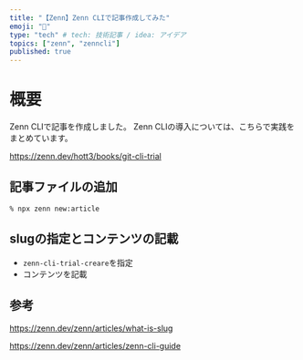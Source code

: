 ```yaml
---
title: "【Zenn】Zenn CLIで記事作成してみた"
emoji: "📝"
type: "tech" # tech: 技術記事 / idea: アイデア
topics: ["zenn", "zenncli"]
published: true
---
```


# 概要

Zenn CLIで記事を作成しました。
Zenn CLIの導入については、こちらで実践をまとめています。

https://zenn.dev/hott3/books/git-cli-trial

## 記事ファイルの追加

```
% npx zenn new:article
```


## slugの指定とコンテンツの記載

- `zenn-cli-trial-creare`を指定
- コンテンツを記載

## 参考

https://zenn.dev/zenn/articles/what-is-slug

https://zenn.dev/zenn/articles/zenn-cli-guide